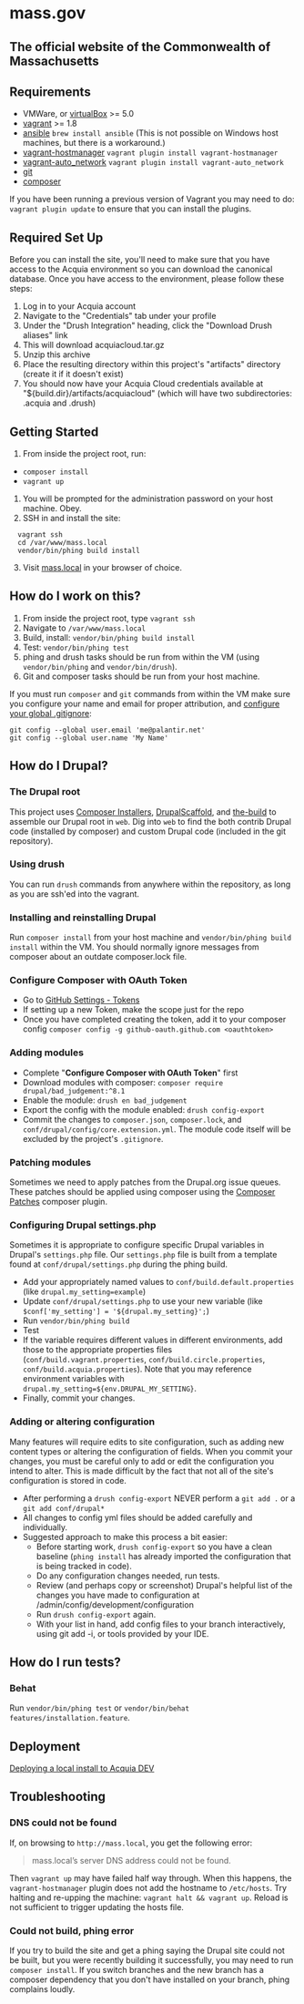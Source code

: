 # mass.gov
## The official website of the Commonwealth of Massachusetts

## Requirements

* VMWare, or [virtualBox](https://www.virtualbox.org/wiki/Downloads) >= 5.0
* [vagrant](http://downloads.vagrantup.com/) >= 1.8
* [ansible](https://github.com/ansible/ansible) `brew install ansible`  (This is not possible on Windows host machines, but there is a workaround.)
* [vagrant-hostmanager](https://github.com/smdahlen/vagrant-hostmanager) `vagrant plugin install vagrant-hostmanager`
* [vagrant-auto_network](https://github.com/oscar-stack/vagrant-auto_network) `vagrant plugin install vagrant-auto_network`
* [git](https://git-scm.com/downloads)
* [composer](https://getcomposer.org/)


If you have been running a previous version of Vagrant you may need to do: `vagrant plugin update` to ensure that you can install the plugins.

## Required Set Up
Before you can install the site, you'll need to make sure that you have access to the Acquia environment so you can download the canonical database. Once you have access to the environment, please follow these steps:

1. Log in to your Acquia account
1. Navigate to the "Credentials" tab under your profile
1. Under the "Drush Integration" heading, click the "Download Drush aliases" link
1. This will download acquiacloud.tar.gz
1. Unzip this archive
1. Place the resulting directory within this project's "artifacts" directory (create it if it doesn't exist)
1. You should now have your Acquia Cloud credentials available at "${build.dir}/artifacts/acquiacloud" (which will have two subdirectories: .acquia and .drush)


## Getting Started

1. From inside the project root, run:
 * `composer install`
 * `vagrant up`
1. You will be prompted for the administration password on your host machine. Obey.
1. SSH in and install the site:

  ```
    vagrant ssh
    cd /var/www/mass.local
    vendor/bin/phing build install
  ```

3. Visit [mass.local](http://mass.local) in your browser of choice.

## How do I work on this?

1. From inside the project root, type `vagrant ssh`
1. Navigate to `/var/www/mass.local`
1. Build, install: `vendor/bin/phing build install`
1. Test: `vendor/bin/phing test`
1. phing and drush tasks should be run from within the VM (using `vendor/bin/phing` and `vendor/bin/drush`).
1. Git and composer tasks should be run from your host machine.

If you must run `composer` and `git` commands from within the VM make sure you configure your name and email for proper attribution, and [configure your global .gitignore](https://github.com/palantirnet/development_documentation/blob/master/guidelines/git/gitignore.md):

```
git config --global user.email 'me@palantir.net'
git config --global user.name 'My Name'
```

## How do I Drupal?

### The Drupal root

This project uses [Composer Installers](https://github.com/composer/installers), [DrupalScaffold](https://github.com/drupal-composer/drupal-scaffold), and [the-build](https://github.com/palantirnet/the-build) to assemble our Drupal root in `web`. Dig into `web` to find the both contrib Drupal code (installed by composer) and custom Drupal code (included in the git repository).

### Using drush

You can run `drush` commands from anywhere within the repository, as long as you are ssh'ed into the vagrant.

### Installing and reinstalling Drupal

Run `composer install` from your host machine and `vendor/bin/phing build install` within the VM.
You should normally ignore messages from composer about an outdate composer.lock file.

### Configure Composer with OAuth Token
* Go to [GitHub Settings - Tokens](https://github.com/settings/tokens)
* If setting up a new Token, make the scope just for the repo
* Once you have completed creating the token, add it to your composer config `composer config -g github-oauth.github.com <oauthtoken>`

### Adding modules

* Complete "__Configure Composer with OAuth Token__" first
* Download modules with composer: `composer require drupal/bad_judgement:^8.1`
* Enable the module: `drush en bad_judgement`
* Export the config with the module enabled: `drush config-export`
* Commit the changes to `composer.json`, `composer.lock`, and `conf/drupal/config/core.extension.yml`. The module code itself will be excluded by the project's `.gitignore`.

### Patching modules

Sometimes we need to apply patches from the Drupal.org issue queues. These patches should be applied using composer using the [Composer Patches](https://github.com/cweagans/composer-patches) composer plugin.

### Configuring Drupal settings.php

Sometimes it is appropriate to configure specific Drupal variables in Drupal's `settings.php` file. Our `settings.php` file is built from a template found at `conf/drupal/settings.php` during the phing build.

* Add your appropriately named values to `conf/build.default.properties` (like `drupal.my_setting=example`)
* Update `conf/drupal/settings.php` to use your new variable (like `$conf['my_setting'] = '${drupal.my_setting}';`)
* Run `vendor/bin/phing build`
* Test
* If the variable requires different values in different environments, add those to the appropriate properties files (`conf/build.vagrant.properties`, `conf/build.circle.properties`, `conf/build.acquia.properties`). Note that you may reference environment variables with `drupal.my_setting=${env.DRUPAL_MY_SETTING}`.
* Finally, commit your changes.

### Adding or altering configuration

Many features will require edits to site configuration, such as adding new content types or altering the configuration of fields.  When you commit your changes, you must be careful only to add or edit the configuration you intend to alter.  This is made difficult by the fact that not all of the site's configuration is stored in code.
* After performing a `drush config-export` NEVER perform a `git add .` or a `git add conf/drupal*`
* All changes to config yml files should be added carefully and individually.
* Suggested approach to make this process a bit easier:
   * Before starting work, `drush config-export` so you have a clean baseline (`phing install` has already imported the configuration that is being tracked in code).
   * Do any configuration changes needed, run tests.
   * Review (and perhaps copy or screenshot) Drupal's helpful list of the changes you have made to configuration at /admin/config/development/configuration
   * Run `drush config-export` again.
   * With your list in hand, add config files to your branch interactively, using git add -i, or tools provided by your IDE.

## How do I run tests?

### Behat

Run `vendor/bin/phing test` or `vendor/bin/behat features/installation.feature`.

## Deployment

[Deploying a local install to Acquia DEV](docs/deploy.md)

## Troubleshooting

### DNS could not be found

If, on browsing to `http://mass.local`, you get the following error:
> mass.local’s server DNS address could not be found.

Then `vagrant up` may have failed half way through. When this happens, the `vagrant-hostmanager` plugin does not add the hostname to `/etc/hosts`. Try halting and re-upping the machine: `vagrant halt && vagrant up`. Reload is not sufficient to trigger updating the hosts file.

### Could not build, phing error

If you try to build the site and get a phing saying the Drupal site could not be built, but you were recently building it successfully, you may need to run `composer install`. If you switch branches and the new branch has a composer dependency that you don't have installed on your branch, phing complains loudly.
